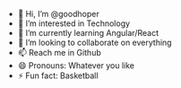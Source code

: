 - 👋 Hi, I’m @goodhoper
- 👀 I’m interested in Technology
- 🌱 I’m currently learning Angular/React
- 💞️ I’m looking to collaborate on everything
- 📫 Reach me in Github
- 😄 Pronouns: Whatever you like
- ⚡ Fun fact: Basketball

<!---
goodhoper/goodhoper is a ✨ special ✨ repository because its `README.md` (this file) appears on your GitHub profile.
You can click the Preview link to take a look at your changes.
--->
